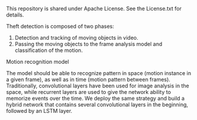This repository is shared under Apache License. See the License.txt for details.

Theft detection is composed of two phases:

1. Detection and tracking of moving objects in video.
2. Passing the moving objects to the frame analysis model and classification of the motion.

Motion recognition model

The model should be able to recognize pattern in space (motion instance in a given frame), as well as in time (motion pattern between frames). Traditionally, convolutional layers have been used for image analysis in the space, while recurrent layers are used to give the network ability to memorize events over the time. We deploy the same strategy and build a hybrid network that contains several convolutional layers in the beginning, followed by an LSTM layer. 

